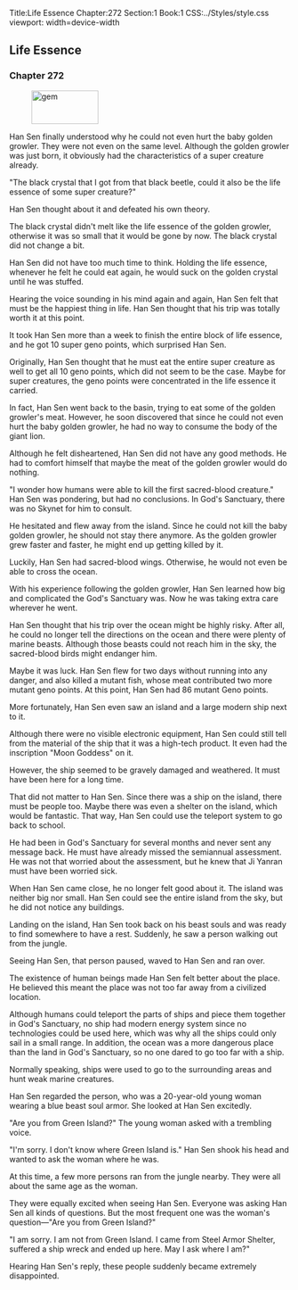 Title:Life Essence 
Chapter:272 
Section:1 
Book:1 
CSS:../Styles/style.css 
viewport: width=device-width
  
## Life Essence
### Chapter 272
  
<figure>
	<img src="../Images/gem.gif" alt="gem" id="gem" width="120" height="60" />
</figure>
  

  
Han Sen finally understood why he could not even hurt the baby golden growler. They were not even on the same level. Although the golden growler was just born, it obviously had the characteristics of a super creature already.

"The black crystal that I got from that black beetle, could it also be the life essence of some super creature?"

Han Sen thought about it and defeated his own theory.

The black crystal didn't melt like the life essence of the golden growler, otherwise it was so small that it would be gone by now. The black crystal did not change a bit.

Han Sen did not have too much time to think. Holding the life essence, whenever he felt he could eat again, he would suck on the golden crystal until he was stuffed.

Hearing the voice sounding in his mind again and again, Han Sen felt that must be the happiest thing in life. Han Sen thought that his trip was totally worth it at this point.

It took Han Sen more than a week to finish the entire block of life essence, and he got 10 super geno points, which surprised Han Sen.

Originally, Han Sen thought that he must eat the entire super creature as well to get all 10 geno points, which did not seem to be the case. Maybe for super creatures, the geno points were concentrated in the life essence it carried.

In fact, Han Sen went back to the basin, trying to eat some of the golden growler's meat. However, he soon discovered that since he could not even hurt the baby golden growler, he had no way to consume the body of the giant lion.

Although he felt disheartened, Han Sen did not have any good methods. He had to comfort himself that maybe the meat of the golden growler would do nothing.

"I wonder how humans were able to kill the first sacred-blood creature." Han Sen was pondering, but had no conclusions. In God's Sanctuary, there was no Skynet for him to consult.

He hesitated and flew away from the island. Since he could not kill the baby golden growler, he should not stay there anymore. As the golden growler grew faster and faster, he might end up getting killed by it.

Luckily, Han Sen had sacred-blood wings. Otherwise, he would not even be able to cross the ocean.

With his experience following the golden growler, Han Sen learned how big and complicated the God's Sanctuary was. Now he was taking extra care wherever he went.

Han Sen thought that his trip over the ocean might be highly risky. After all, he could no longer tell the directions on the ocean and there were plenty of marine beasts. Although those beasts could not reach him in the sky, the sacred-blood birds might endanger him.

Maybe it was luck. Han Sen flew for two days without running into any danger, and also killed a mutant fish, whose meat contributed two more mutant geno points. At this point, Han Sen had 86 mutant Geno points.

More fortunately, Han Sen even saw an island and a large modern ship next to it.

Although there were no visible electronic equipment, Han Sen could still tell from the material of the ship that it was a high-tech product. It even had the inscription "Moon Goddess" on it.

However, the ship seemed to be gravely damaged and weathered. It must have been here for a long time.

That did not matter to Han Sen. Since there was a ship on the island, there must be people too. Maybe there was even a shelter on the island, which would be fantastic. That way, Han Sen could use the teleport system to go back to school.

He had been in God's Sanctuary for several months and never sent any message back. He must have already missed the semiannual assessment. He was not that worried about the assessment, but he knew that Ji Yanran must have been worried sick.

When Han Sen came close, he no longer felt good about it. The island was neither big nor small. Han Sen could see the entire island from the sky, but he did not notice any buildings.

Landing on the island, Han Sen took back on his beast souls and was ready to find somewhere to have a rest. Suddenly, he saw a person walking out from the jungle.

Seeing Han Sen, that person paused, waved to Han Sen and ran over.

The existence of human beings made Han Sen felt better about the place. He believed this meant the place was not too far away from a civilized location.

Although humans could teleport the parts of ships and piece them together in God's Sanctuary, no ship had modern energy system since no technologies could be used here, which was why all the ships could only sail in a small range. In addition, the ocean was a more dangerous place than the land in God's Sanctuary, so no one dared to go too far with a ship.

Normally speaking, ships were used to go to the surrounding areas and hunt weak marine creatures.

Han Sen regarded the person, who was a 20-year-old young woman wearing a blue beast soul armor. She looked at Han Sen excitedly.

"Are you from Green Island?" The young woman asked with a trembling voice.

"I'm sorry. I don't know where Green Island is." Han Sen shook his head and wanted to ask the woman where he was.

At this time, a few more persons ran from the jungle nearby. They were all about the same age as the woman.

They were equally excited when seeing Han Sen. Everyone was asking Han Sen all kinds of questions. But the most frequent one was the woman's question—"Are you from Green Island?"

"I am sorry. I am not from Green Island. I came from Steel Armor Shelter, suffered a ship wreck and ended up here. May I ask where I am?"

Hearing Han Sen's reply, these people suddenly became extremely disappointed.